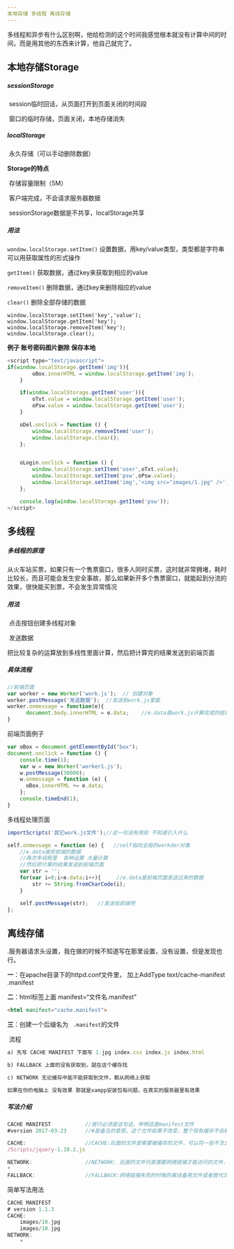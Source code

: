 ```yaml
---
本地存储 多线程 离线存储
---
```


多线程和异步有什么区别啊，他给检测的这个时间我感觉根本就没有计算中间的时间，而是用其他的东西来计算，他自己就完了。

## 本地存储Storage

##### sessionStorage

​        session临时回话，从页面打开到页面关闭的时间段

​        窗口的临时存储，页面关闭，本地存储消失

##### localStorage

​    永久存储（可以手动删除数据）

**Storage的特点**

​    存储容量限制（5M）

​    客户端完成，不会请求服务器数据

​    sessionStorage数据是不共享，localStorage共享

##### 用法

`wondow.localStorage.setItem()` 设置数据，用key/value类型，类型都是字符串   可以用获取属性的形式操作

`getItem()` 获取数据，通过key来获取到相应的value

`removeItem()` 删除数据，通过key来删除相应的value

`clear()` 删除全部存储的数据

```Sjs
window.localStorage.setItem('key','value');
window.localStorage.getItem('key');
window.localStorage.removeItem('key');
window.localStorage.clear();
```

**例子  账号密码图片删除 保存本地** 

```js
<script type="text/javascript">
if(window.localStorage.getItem('img')){
        oBox.innerHTML = window.localStorage.getItem('img');
    }

    if(window.localStorage.getItem('user')){
        oTxt.value = window.localStorage.getItem('user');
        oPsw.value = window.localStorage.getItem('user');
    }

    oDel.onclick = function () {
        window.localStorage.removeItem('user');
        window.localStorage.clear();
    };


    oLogin.onclick = function () {
        window.localStorage.setItem('user',oTxt.value);
        window.localStorage.setItem('psw',oPsw.value);
        window.localStorage.setItem('img','<img src="images/1.jpg" />');
    };

    console.log(window.localStorage.getItem('psw'));
</script>
```

## 多线程

##### 多线程的原理

​    从火车站买票，如果只有一个售票窗口，很多人同时买票，这时就非常拥堵，耗时比较长，而且可能会发生安全事故，那么如果新开多个售票窗口，就能起到分流的效果，很快能买到票，不会发生异常情况

##### 用法

​    点击按钮创建多线程对象

​    发送数据        

​    把比较复杂的运算放到多线性里面计算，然后把计算完的结果发送到前端页面    

##### 具体流程

```js
//前端页面
var worker = new Worker('work.js');  // 创建对象
worker.postMessage('发送数据');  //发送到work.js里面
worker.onmessage = function(e){
      document.body.innerHTML = e.data;    //e.data是work.js计算完成的结果
}
```

前端页面例子

```js
var oBox = document.getElementById("box");
document.onclick = function () {
    console.time(1);
    var w = new Worker('worker1.js');
    w.postMessage(30000);
    w.onmessage = function (e) {
      oBox.innerHTML += e.data;
    };
    console.timeEnd(1);
}
```

多线程处理页面

```js
importScripts('其它work.js文件');//这一句没有用到 不知道引入什么

self.onmessage = function (e) {   //self指向全局的workder对象
    //e.data接受前端的数据
    //再次多线程里  各种运算 大量计算
    //然后把计算的结果发送到前端页面
    var str = '';
    for(var i=0;i<e.data;i++){     //e.data是前端页面发送过来的数据
        str += String.fromCharCode(i);
    }

    self.postMessage(str);   //发送给前端吧
};
```

## 离线存储

​    .服务器请求头设置，我在做的时候不知道写在那里设置，没有设置，但是发现也行。

**一**：在apache目录下的httpd.conf文件里， 加上AddType text/cache-manifest .manifest

**二**：html标签上面 manifest=“文件名.manifest”

```html
<html manifest="cache.manifest">
```

**三**：创建一个后缀名为 ` .manifest`的文件

​    流程

```js
a) 先写 CACHE MANIFEST 下面写 1.jpg index.css index.js index.html

b) FALLBACK 上面的没有获取到，就在这个缓存找

c) NETWORK 无论缓存中能不能获取到文件，都从网络上获取

如果在你的电脑上 没有效果 那就是xampp安装包有问题，在真实的服务器里有效果
```

##### 写法介绍

```js
CACHE MANIFEST           //首行必须是这句话，申明这是manifest文件  
#version 2017-03-23      //#是备注的意思，这个文件如果不改变，整个现有缓存不会刷新，改变一点就会有刷新，所以有时候我们会改变版本号之类的  

CACHE:                   //CACHE:后面的文件是需要被缓存的文件，可以将一些不怎么会变化的插件信息、配置信息缓存下来  
/Scripts/jquery-1.10.2.js  

NETWORK:                 //NETWORK: 后面的文件代表需要网络链接才能访问的文件，*来表示所有文件  
*  
FALLBACK:                //FALLBACK:网络链接失败的时候的离线备用文件或者替代文件、页面  
```

简单写法用法

```js
CACHE MANIFEST
# version 1.1.3
CACHE:
    images/10.jpg
    images/10.jpg
NETWORK:
    *
```
